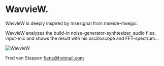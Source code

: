 # WavvieW.


WavvieW is deeply inspired by msesignal from mseide-msegui.

WavvieW analyzes the build-in noise-generator-synhtesizer, audio files, input-mic and shows the result with his oscilloscope and FFT-spectrum...

![WavvieW](https://user-images.githubusercontent.com/3421249/107452508-a4681000-6b49-11eb-8da5-35e341ee109e.png)

Fred van Stappen 
fiens@hotmail.com

